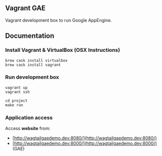 Vagrant GAE
----------------------------------------

Vagrant development box to run Google AppEngine.

Documentation
----------------------------------------

### Install Vagrant & VirtualBox (OSX Instructions)
    brew cask install virtualbox
    brew cask install vagrant
  
### Run development box
    vagrant up  
    vagrant ssh  

    cd project
    make run

### Application access

Access **website** from:
- [http://wagtailgaedemo.dev:8080/](http://wagtailgaedemo.dev:8080/) 
- [http://wagtailgaedemo.dev:8000/](http://wagtailgaedemo.dev:8000/) (GAE)
